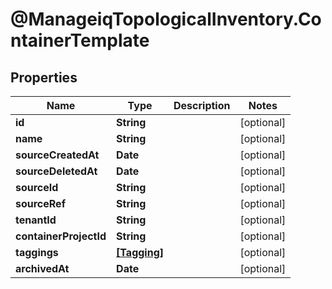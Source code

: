 # @ManageiqTopologicalInventory.ContainerTemplate

## Properties
Name | Type | Description | Notes
------------ | ------------- | ------------- | -------------
**id** | **String** |  | [optional] 
**name** | **String** |  | [optional] 
**sourceCreatedAt** | **Date** |  | [optional] 
**sourceDeletedAt** | **Date** |  | [optional] 
**sourceId** | **String** |  | [optional] 
**sourceRef** | **String** |  | [optional] 
**tenantId** | **String** |  | [optional] 
**containerProjectId** | **String** |  | [optional] 
**taggings** | [**[Tagging]**](Tagging.md) |  | [optional] 
**archivedAt** | **Date** |  | [optional] 


